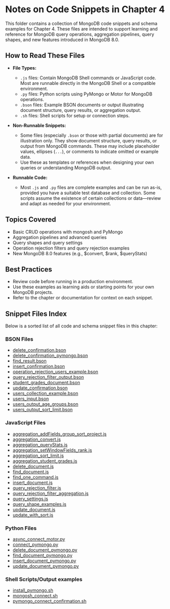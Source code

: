 # Notes on Code Snippets in Chapter 4

This folder contains a collection of MongoDB code snippets and schema examples for Chapter 4. These files are intended to support learning and reference for MongoDB query operations, aggregation pipelines, query shapes, and new features introduced in MongoDB 8.0.

## How to Read These Files

- **File Types:**
  - `.js` files: Contain MongoDB Shell commands or JavaScript code. Most are runnable directly in the MongoDB Shell or a compatible environment.
  - `.py` files: Python scripts using PyMongo or Motor for MongoDB operations.
  - `.bson` files: Example BSON documents or output illustrating document structure, query results, or aggregation output.
  - `.sh` files: Shell scripts for setup or connection steps.

- **Non-Runnable Snippets:**
  - Some files (especially `.bson` or those with partial documents) are for illustration only. They show document structure, query results, or output from MongoDB commands. These may include placeholder values, ellipses (`...`), or comments to indicate omitted or example data.
  - Use these as templates or references when designing your own queries or understanding MongoDB output.

- **Runnable Code:**
  - Most `.js` and `.py` files are complete examples and can be run as-is, provided you have a suitable test database and collection. Some scripts assume the existence of certain collections or data—review and adapt as needed for your environment.

## Topics Covered

- Basic CRUD operations with mongosh and PyMongo
- Aggregation pipelines and advanced queries
- Query shapes and query settings
- Operation rejection filters and query rejection examples
- New MongoDB 8.0 features (e.g., $convert, $rank, $queryStats)

## Best Practices

- Review code before running in a production environment.
- Use these examples as learning aids or starting points for your own MongoDB projects.
- Refer to the chapter or documentation for context on each snippet.

## Snippet Files Index

Below is a sorted list of all code and schema snippet files in this chapter:

### BSON Files

- [delete_confirmation.bson](./delete_confirmation.bson)
- [delete_confirmation_pymongo.bson](./delete_confirmation_pymongo.bson)
- [find_result.bson](./find_result.bson)
- [insert_confirmation.bson](./insert_confirmation.bson)
- [operation_rejection_users_example.bson](./operation_rejection_users_example.bson)
- [query_rejection_filter_output.bson](./query_rejection_filter_output.bson)
- [student_grades_document.bson](./student_grades_document.bson)
- [update_confirmation.bson](./update_confirmation.bson)
- [users_collection_example.bson](./users_collection_example.bson)
- [users_input.bson](./users_input.bson)
- [users_output_age_groups.bson](./users_output_age_groups.bson)
- [users_output_sort_limit.bson](./users_output_sort_limit.bson)

### JavaScript Files

- [aggregation_addFields_group_sort_project.js](./aggregation_addFields_group_sort_project.js)
- [aggregation_convert.js](./aggregation_convert.js)
- [aggregation_queryStats.js](./aggregation_queryStats.js)
- [aggregation_setWindowFields_rank.js](./aggregation_setWindowFields_rank.js)
- [aggregation_sort_limit.js](./aggregation_sort_limit.js)
- [aggregation_student_grades.js](./aggregation_student_grades.js)
- [delete_document.js](./delete_document.js)
- [find_document.js](./find_document.js)
- [find_one_command.js](./find_one_command.js)
- [insert_document.js](./insert_document.js)
- [query_rejection_filter.js](./query_rejection_filter.js)
- [query_rejection_filter_aggregation.js](./query_rejection_filter_aggregation.js)
- [query_settings.js](./query_settings.js)
- [query_shape_examples.js](./query_shape_examples.js)
- [update_document.js](./update_document.js)
- [update_with_sort.js](./update_with_sort.js)

### Python Files

- [async_connect_motor.py](./async_connect_motor.py)
- [connect_pymongo.py](./connect_pymongo.py)
- [delete_document_pymongo.py](./delete_document_pymongo.py)
- [find_document_pymongo.py](./find_document_pymongo.py)
- [insert_document_pymongo.py](./insert_document_pymongo.py)
- [update_document_pymongo.py](./update_document_pymongo.py)

### Shell Scripts/Output examples

- [install_pymongo.sh](./install_pymongo.sh)
- [mongosh_connect.sh](./mongosh_connect.sh)
- [pymongo_connect_confirmation.sh](./pymongo_connect_confirmation.sh)
